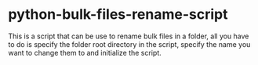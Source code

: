 # python-bulk-files-rename-script
This is a script that can be use to rename bulk files in a folder, all you have to do is specify the folder root directory in the script, specify the name you want to change them to and initialize the script. 
